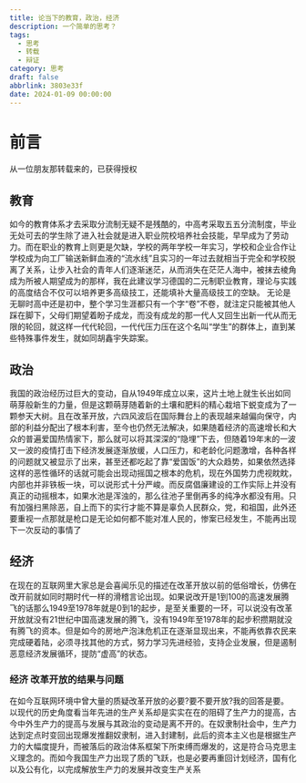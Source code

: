 ```yaml
---
title: 论当下的教育，政治，经济
description: 一个简单的思考？
tags:
  - 思考
  - 转载
  - 辩证
category: 思考
draft: false
abbrlink: 3803e33f
date: 2024-01-09 00:00:00
---
```

# 前言
从一位朋友那转载来的，已获得授权

## 教育
如今的教育体系才去采取分流制无疑不是残酷的，中高考采取五五分流制度，毕业无处可去的学生除了进入社会就是进入职业院校培养社会技能，早早成为了劳动力。而在职业的教育上则更是欠缺，学校的两年学校一年实习，学校和企业合作让学校成为向工厂输送新鲜血液的“流水线”且实习的一年过去就相当于完全和学校脱离了关系，让步入社会的青年人们逐渐迷茫，从而消失在茫茫人海中，被抹去棱角成为所被人期望成为的那样，我在此建议学习德国的二元制职业教育，理论与实践的高度结合不仅可以培养更多高级技工，还能填补大量高级技工的空缺。
无论是无聊时高中还是初中，整个学习生涯都只有一个字“卷”不卷，就注定只能被其他人踩在脚下，父母们期望着盼子成龙，而没有成龙的那一代人又回生出新一代从而无限的轮回，就这样一代代轮回，一代代压力压在这个名叫“学生”的群体上，直到某些特殊事件发生，就如同胡鑫宇失踪案。

## 政治
我国的政治经历过巨大的变动，自从1949年成立以来，这片土地上就生长出如同萌芽般新生的力量，但是这颗萌芽随着新的土壤和肥料的精心栽培下蜕变成为了一颗参天大树。且在改革开放，六四风波后在国际舞台上的表现越来越偏向保守，内部的利益分配出了根本利害，至今也仍然无法解决，如果随着经济的高速增长和大众的普遍爱国热情家下，那么就可以将其深深的“隐埋”下去，但随着19年末的一波又一波的疫情打击下经济发展逐渐放缓，人口压力，和老龄化问题激增，各种各样的问题就又被显示了出来，甚至还都吃起了靠“爱国饭”的大众趋势，如果依然选择这样的恶性循环的话就可能会出现动摇国之根本的危机，现在外国势力虎视眈眈，内部也并非铁板一块，可以说形式十分严峻。而反腐倡廉建设的工作实际上并没有真正的动摇根本，如果水池是浑浊的，那么往池子里倒再多的纯净水都没有用。只有加强扫黑除恶，自上而下的实行才能不算是辜负人民群众，党，和祖国，此外还要重视一点那就是枪口是无论如何都不能对准人民的，惨案已经发生，不能再出现下一次反动的事情了

## 经济
在现在的互联网里大家总是会喜闻乐见的描述在改革开放以前的低俗增长，仿佛在改开前就如同时期时代一样的滑稽言论出现。如果说改开是1到100的高速发展腾飞的话那么1949至1978年就是0到1的起步，是至关重要的一环，可以说没有改革开放就没有21世纪中国高速发展的腾飞，没有1949年至1978年的起步积攒期就没有腾飞的资本。但是如今的房地产泡沫危机正在逐渐显现出来，不能再依靠农民来完成硬着陆，必须寻找其他的方式，努力学习先进经验，支持企业发展，但是遏制恶意经济发展循环，提防“虚高”的状态。

### 经济 改革开放的结果与问题
在如今互联网环境中曾大量的质疑改革开放的必要?要不要开放?我的回答是要。以现代的历史角度看当年先进的生产关系却是实实在在的阻碍了生产力的提高，古今中外生产力的提高与发展与其政治的变动是离不开的。在奴隶制社会中，生产力达到定点时变回出现爆发推翻奴隶制，进入封建制，此后的资本主义也是根据生产力的大幅度提升，而被落后的政治体系框架下所束缚而爆发的，这是符合马克思主义理念的。而如今我国生产力出现了质的飞跃，也是必要再重回计划经济，国有化以及公有化，以完成解放生产力的发展并改变生产关系